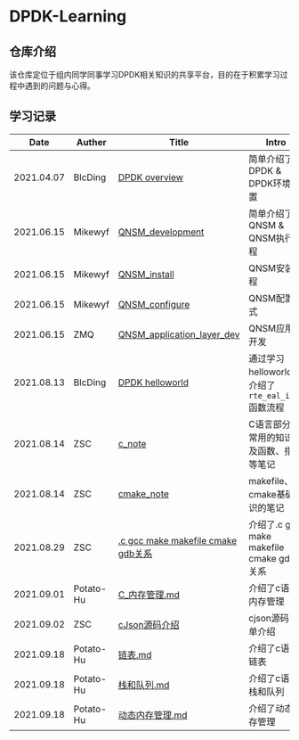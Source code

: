 # DPDK-Learning
## 仓库介绍  
该仓库定位于组内同学同事学习DPDK相关知识的共享平台，目的在于积累学习过程中遇到的问题与心得。

## 学习记录

| Date       | Auther  | Title                                                        | Intro                                            |
| ---------- | ------- | ------------------------------------------------------------ | ------------------------------------------------ |
| 2021.04.07 | BlcDing | [DPDK overview](./DPDK-learning-by-BlcDing/DPDK-overview.md) | 简单介绍了DPDK & DPDK环境配置                    |
| 2021.06.15 | Mikewyf | [QNSM_development](./qnsm_doc/QNSM_development.md)           | 简单介绍了QNSM & QNSM执行流程                    |
| 2021.06.15 | Mikewyf | [QNSM_install](./qnsm_doc/QNSM_install.md)                   | QNSM安装流程                                     |
| 2021.06.15 | Mikewyf | [QNSM_configure](./qnsm_doc/QNSM_configure.md)               | QNSM配置方式                                     |
| 2021.06.15 | ZMQ     | [QNSM_application_layer_dev](./qnsm_application_layer/qnsm_application_layer_dev.md) | QNSM应用层开发                                   |
| 2021.08.13 | BlcDing | [DPDK helloworld](./DPDK-learning-by-BlcDing/DPDK-helloworld.md) | 通过学习helloworld，介绍了`rte_eal_init`函数流程 |
| 2021.08.14 | ZSC     | [c_note](./ZSC_learning_notes/c_note.md)                     | C语言部分不常用的知识以及函数、指针等笔记        |
| 2021.08.14 | ZSC     | [cmake_note](./ZSC_learning_notes/cmake_note.md)             | makefile、cmake基础知识的笔记                    |
| 2021.08.29 | ZSC     | [.c gcc make makefile cmake gdb关系](./ZSC_learning_notes/.c_gcc_make_makefile_cmake_gdb关系.md) | 介绍了.c gcc make makefile cmake gdb关系         |
| 2021.09.01 | Potato-Hu |[C_内存管理.md](./HJX_learning_notes/C_内存管理.md)| 介绍了c语言内存管理|
| 2021.09.02 | ZSC |[cJson源码介绍](./ZSC_learning_notes/cjson_note.md)| cjson源码简单介绍 |
| 2021.09.18 | Potato-Hu |[链表.md](./HJX_learning_notes/链表.md)| 介绍了c语言链表|
| 2021.09.18 | Potato-Hu |[栈和队列.md](./HJX_learning_notes/栈和队列.md)| 介绍了c语言栈和队列|
| 2021.09.18 | Potato-Hu |[动态内存管理.md](./HJX_learning_notes/动态内存管理.md)| 介绍了动态内存管理|
